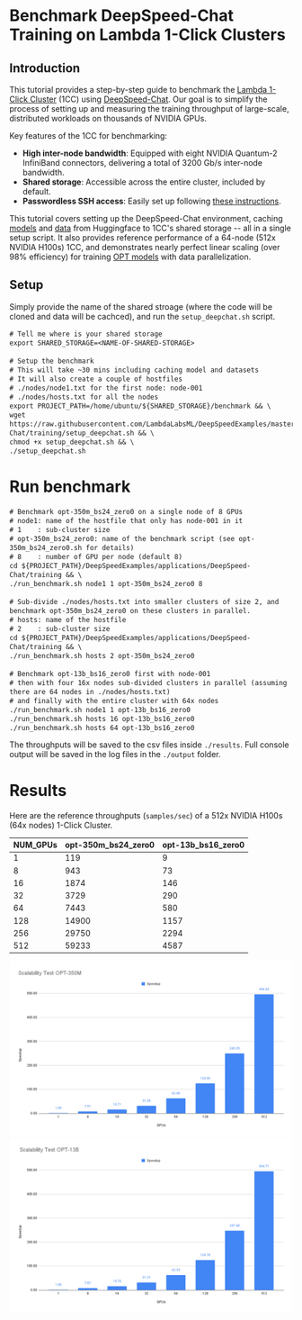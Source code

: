 # Benchmark DeepSpeed-Chat Training on Lambda 1-Click Clusters

## Introduction

This tutorial provides a step-by-step guide to benchmark the [Lambda 1-Click Cluster](https://lambdalabs.com/service/gpu-cloud/1-click-clusters) (1CC) using [DeepSpeed-Chat](https://github.com/microsoft/DeepSpeedExamples/tree/master/applications/DeepSpeed-Chat). Our goal is to simplify the process of setting up and measuring the training throughput of large-scale, distributed workloads on thousands of NVIDIA GPUs.

Key features of the 1CC for benchmarking:
- **High inter-node bandwidth**: Equipped with eight NVIDIA Quantum-2 InfiniBand connectors, delivering a total of 3200 Gb/s inter-node bandwidth.
- **Shared storage**: Accessible across the entire cluster, included by default.
- **Passwordless SSH access**: Easily set up following [these instructions](https://docs.lambdalabs.com/1-click-clusters/getting-started#accessing-your-1-click-cluster).

This tutorial covers setting up the DeepSpeed-Chat environment, caching [models](https://huggingface.co/facebook/opt-13b) and [data](https://huggingface.co/datasets/Dahoas/rm-static) from Huggingface to 1CC's shared storage -- all in a single setup script. It also provides reference performance of a 64-node (512x NVIDIA H100s) 1CC, and demonstrates nearly perfect linear scaling (over 98% efficiency) for training [OPT models](https://arxiv.org/abs/2205.01068) with data parallelization.

## Setup

Simply provide the name of the shared stroage (where the code will be cloned and data will be cachced), and run the `setup_deepchat.sh` script.

```
# Tell me where is your shared storage
export SHARED_STORAGE=<NAME-OF-SHARED-STORAGE>

# Setup the benchmark
# This will take ~30 mins including caching model and datasets
# It will also create a couple of hostfiles
# ./nodes/node1.txt for the first node: node-001
# ./nodes/hosts.txt for all the nodes
export PROJECT_PATH=/home/ubuntu/${SHARED_STORAGE}/benchmark && \
wget https://raw.githubusercontent.com/LambdaLabsML/DeepSpeedExamples/master/applications/DeepSpeed-Chat/training/setup_deepchat.sh && \
chmod +x setup_deepchat.sh && \
./setup_deepchat.sh
```


# Run benchmark
```
# Benchmark opt-350m_bs24_zero0 on a single node of 8 GPUs
# node1: name of the hostfile that only has node-001 in it
# 1    : sub-cluster size
# opt-350m_bs24_zero0: name of the benchmark script (see opt-350m_bs24_zero0.sh for details)
# 8    : number of GPU per node (default 8)
cd ${PROJECT_PATH}/DeepSpeedExamples/applications/DeepSpeed-Chat/training && \
./run_benchmark.sh node1 1 opt-350m_bs24_zero0 8

# Sub-divide ./nodes/hosts.txt into smaller clusters of size 2, and benchmark opt-350m_bs24_zero0 on these clusters in parallel.
# hosts: name of the hostfile
# 2    : sub-cluster size
cd ${PROJECT_PATH}/DeepSpeedExamples/applications/DeepSpeed-Chat/training && \
./run_benchmark.sh hosts 2 opt-350m_bs24_zero0

# Benchmark opt-13b_bs16_zero0 first with node-001
# then with four 16x nodes sub-divided clusters in parallel (assuming there are 64 nodes in ./nodes/hosts.txt)
# and finally with the entire cluster with 64x nodes
./run_benchmark.sh node1 1 opt-13b_bs16_zero0
./run_benchmark.sh hosts 16 opt-13b_bs16_zero0
./run_benchmark.sh hosts 64 opt-13b_bs16_zero0
```

The throughputs will be saved to the csv files inside `./results`. Full console output will be saved in the log files in the `./output` folder.

# Results
Here are the reference throughputs (`samples/sec`) of a 512x NVIDIA H100s (64x nodes) 1-Click Cluster.

| NUM_GPUs | opt-350m_bs24_zero0 | opt-13b_bs16_zero0 |
|----------|---------------------|--------------------|
| 1        |      119        |       9        |
| 8        |      943        |       73       |
| 16       |     1874        |      146       |
| 32       |     3729        |      290       |
| 64       |     7443        |      580       |
| 128      |    14900        |     1157       |
| 256      |    29750        |     2294       |
| 512      |    59233        |     4587       |


<p align="center">
  <img src="./imgs/Scalability_OPT-350M.png" alt="OPT-350M" title="Scalability for OPT-350M across a 64xNodes (512x NVIDIA H100) Cluster">
  <img src="./imgs/Scalability_OPT-13B.png" alt="OPT-13B" title="Scalability for OPT-13B across a 64xNodes (512x NVIDIA H100) Cluster">
</p>
